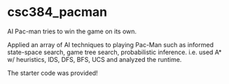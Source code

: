 # csc384_pacman
AI Pac-man tries to win the game on its own.

Applied an array of AI techniques to playing Pac-Man such as informed state-space search, game tree
search, probabilistic inference. i.e. used A* w/ heuristics, IDS, DFS, BFS, UCS and analyzed the runtime.

The starter code was provided!
